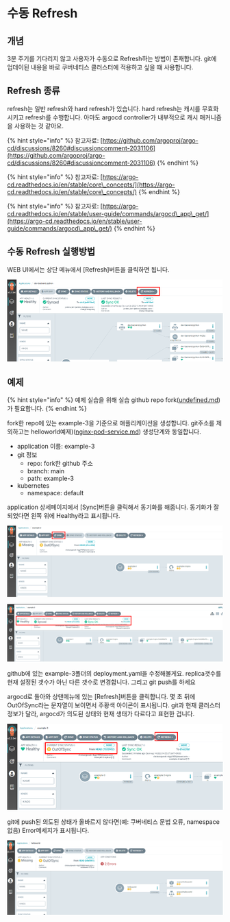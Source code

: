 # 수동 Refresh

## 개념

3분 주기를 기다리지 않고 사용자가 수동으로 Refresh하는 방법이 존재합니다. git에 업데이된 내용을 바로 쿠버네티스 클러스터에 적용하고 싶을 떄 사용합니다.



## Refresh 종류

refresh는 일반 refresh와 hard refresh가 있습니다. hard refresh는 캐시를 무효화시키고 refresh를 수행합니다. 아마도 argocd controller가 내부적으로 캐시 매커니즘을 사용하는 것 같아요.

{% hint style="info" %}
참고자료: [https://github.com/argoproj/argo-cd/discussions/8260#discussioncomment-2031106](https://github.com/argoproj/argo-cd/discussions/8260#discussioncomment-2031106)
{% endhint %}

{% hint style="info" %}
참고자료: [https://argo-cd.readthedocs.io/en/stable/core\_concepts/](https://argo-cd.readthedocs.io/en/stable/core\_concepts/)
{% endhint %}

{% hint style="info" %}
참고자료: [https://argo-cd.readthedocs.io/en/stable/user-guide/commands/argocd\_app\_get/](https://argo-cd.readthedocs.io/en/stable/user-guide/commands/argocd\_app\_get/)
{% endhint %}



## 수동 Refresh 실행방법

WEB UI에서는 상단 메뉴에서 \[Refresh]버튼을 클릭하면 됩니다.

![](<../.gitbook/assets/image (191).png>)



## 예제

{% hint style="info" %}
예제 실습을 위해 실습 github repo fork([undefined.md](../argo-cd/undefined.md "mention"))가 필요합니다.
{% endhint %}

fork한 repo에 있는 example-3을 기준으로 애플리케이션을 생성합니다. git주소를 제외하고는 helloworld예제)([nginx-pod-service.md](../argo-cd-helloworld/nginx-pod-service.md "mention")) 생성단계와 동일합니다.

* application 이름: example-3
* git 정보
  * repo: fork한 github 주소
  * branch: main
  * path: example-3
* kubernetes
  * namespace: default



application 상세페이지에서 \[Sync]버튼을 클릭해서 동기화를 해줍니다. 동기화가 잘되었다면 왼쪽 위에 Healthy라고 표시됩니다.

![](<../.gitbook/assets/image (195).png>)

![](<../.gitbook/assets/image (124).png>)



github에 있는 example-3폴더의 deployment.yaml을 수정해볼게요. replica갯수를 현재 설정된 갯수가 아닌 다른 갯수로 변경합니다. 그리고 git push를 하세요

argocd로 돌아와 상댄메뉴에 있는 \[Refresh]버튼을 클릭합니다. 몇 초 뒤에 OutOfSync라는 문자열이 보이면서 주황색 아이콘이 표시됩니다. git과 현재 클러스터 정보가 달라, argocd가 의도된 상태와 현재 생태가 다르다고 표현한 겁니다.

![](<../.gitbook/assets/image (179).png>)



git에 push된 의도된 상태가 올바르지 않다면(예: 쿠버네티스 문법 오류, namespace 없음) Error메세지가 표시됩니다.

![](<../.gitbook/assets/image (209).png>)













